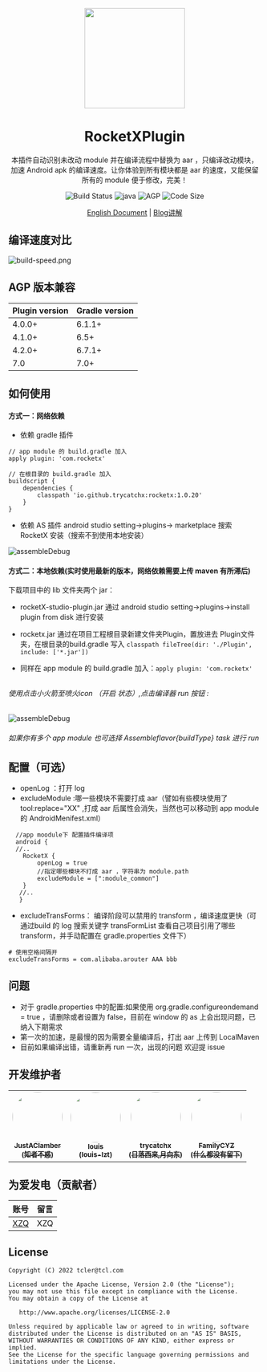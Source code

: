 
<p align="center">
  <a href="https://github.com/trycatchx/RocketXPlugin">
    <img width="200" src="https://github.com/trycatchx/RocketXPlugin/blob/master/rocketX-studio-plugin/resources/META-INF/pluginIcon.svg">
  </a>
</p>

<h1 align="center">RocketXPlugin</h1>
<div align="center">
  
本插件自动识别未改动 module 并在编译流程中替换为 aar ，只编译改动模块，加速 Android apk 的编译速度。让你体验到所有模块都是 aar 的速度，又能保留所有的 module 便于修改，完美！
  

![Build Status](https://img.shields.io/badge/build-passing-brightgreen)
![java](https://img.shields.io/badge/language-kotlin-Borange.svg)
![AGP](https://img.shields.io/badge/AGP-6.1.1+-brightgreen)
![Code Size](https://img.shields.io/badge/CodeSize-66.5kb-brightgreen)
</div>

<div align="center">
  
[English Document](https://github.com/trycatchx/RocketXPlugin/blob/master/README-EN.md)  | [Blog讲解](https://juejin.cn/post/7038157787976695815)
  
</div>

## 编译速度对比
![build-speed.png](https://github.com/trycatchx/RocketXPlugin/blob/master/IMG/build-speed.png)

## AGP 版本兼容
Plugin version | Gradle version
---|---
4.0.0+ | 6.1.1+
4.1.0+ | 6.5+
4.2.0+ |6.7.1+
7.0    |7.0+

## 如何使用

#### 方式一：网络依赖

* 依赖 gradle 插件

```
// app module 的 build.gradle 加入
apply plugin: 'com.rocketx'

// 在根目录的 build.gradle 加入
buildscript {
    dependencies {
        classpath 'io.github.trycatchx:rocketx:1.0.20'
    }
}
```


* 依赖 AS 插件 android studio setting->plugins-> marketplace 搜索 RocketX 安装（搜索不到使用本地安装）

![assembleDebug](https://github.com/trycatchx/RocketXPlugin/blob/master/IMG/asplugin.png)

#### 方式二：本地依赖(实时使用最新的版本，网络依赖需要上传 maven 有所滞后)

下载项目中的 lib 文件夹两个 jar：

* rocketX-studio-plugin.jar 通过 android studio setting->plugins->install plugin from disk 进行安装
* rocketx.jar 通过在项目工程根目录新建文件夹Plugin，置放进去 Plugin文件夹，在根目录的build.gradle 写入 ```classpath fileTree(dir: './Plugin', include: ['*.jar'])```

* 同样在 app module 的 build.gradle 加入：```apply plugin: 'com.rocketx'```

##

######  使用点击小火箭至喷火icon （开启 状态）,点击编译器 run 按钮 :
![assembleDebug](https://github.com/trycatchx/RocketXPlugin/blob/master/IMG/assembleDebug.jpeg)

######  如果你有多个 app module 也可选择 Assemble${flavor}${buildType} task 进行 run


## 配置（可选）
* openLog ：打开 log
* excludeModule :哪一些模块不需要打成 aar（譬如有些模块使用了 tool:replace="XX" ,打成 aar 后属性会消失，当然也可以移动到 app module 的 AndroidMenifest.xml）

```
  //app moodule下 配置插件编译项
  android {
  //..
    RocketX {
        openLog = true
        //指定哪些模块不打成 aar ，字符串为 module.path
        excludeModule = [":module_common"]
    }
   //..
   }
```
* excludeTransForms： 编译阶段可以禁用的 transform ，编译速度更快（可通过build 的 log 搜索关键字 transFormList 查看自己项目引用了哪些 transform，并手动配置在 gradle.properties 文件下）

```
# 使用空格间隔开
excludeTransForms = com.alibaba.arouter AAA bbb
```


## 问题
* 对于 gradle.properties 中的配置:如果使用 org.gradle.configureondemand = true ，请删除或者设置为 false，目前在 window 的 as 上会出现问题，已纳入下期需求
* 第一次的加速，是最慢的因为需要全量编译后，打出 aar 上传到 LocalMaven
* 目前如果编译出错，请重新再 run 一次，出现的问题 欢迎提 issue



## 开发维护者
<table>
  <tr>
 <td align="center"><a href="https://github.com/JustAClamber"><img src="https://avatars.githubusercontent.com/u/18254533?v=4" style="width:100px; height:100px; border-radius:50%;"/><br /><sub><b>JustAClamber</b><br /><b>(知者不惑)</b></sub></a>
 </td>
  <td align="center"><a href="https://github.com/louis-lzt"><img src="https://avatars.githubusercontent.com/u/62166780?v=4" style="width:100px; height:100px; border-radius:50%;"/><br /><sub><b>louis</b><br /><b>(louis-lzt)</b></sub></a>
 </td>  
  <td align="center"><a href="https://github.com/trycatchx"><img src="https://avatars.githubusercontent.com/u/6050250?s=400&u=61b9ec2b9255ea464605a60fa810ceef80ccb740&v=4" style="width:100px; height:100px; border-radius:50%;"/><br /><sub><b>trycatchx</b><br /><b>(日落西来,月向东)</b></sub></a>
 </td>  
   <td align="center"><a href="https://github.com/FamilyCYZ"><img src="https://avatars.githubusercontent.com/u/37532300?v=4" style="width:100px; height:100px; border-radius:50%;"/><br /><sub><b>FamilyCYZ</b><br /><b>(什么都没有留下)</b></sub></a>
 </td> 
  </tr>
</table>

## 为爱发电（贡献者）

 账号 | 留言
--- | ---
[XZQ](https://github.com/XZQ) | XZQ


## License

```
Copyright (C) 2022 tcler@tcl.com

Licensed under the Apache License, Version 2.0 (the "License");
you may not use this file except in compliance with the License.
You may obtain a copy of the License at

   http://www.apache.org/licenses/LICENSE-2.0

Unless required by applicable law or agreed to in writing, software
distributed under the License is distributed on an "AS IS" BASIS,
WITHOUT WARRANTIES OR CONDITIONS OF ANY KIND, either express or implied.
See the License for the specific language governing permissions and
limitations under the License.
